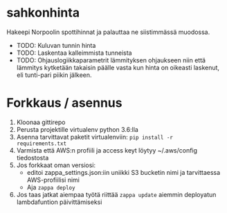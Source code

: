 # sahkonhinta
Hakeepi Norpoolin spottihinnat ja palauttaa ne siistimmässä muodossa.
- TODO: Kuluvan tunnin hinta
- TODO: Laskentaa kalleimmista tunneista
- TODO: Ohjauslogiikkaparametrit lämmityksen ohjaukseen niin että lämmitys kytketään takaisin päälle 
      vasta kun hinta on oikeasti laskenut, eli tunti-pari piikin jälkeen.
      
# Forkkaus / asennus
1. Kloonaa gittirepo
2. Perusta projektille virtualenv python 3.6:lla
3. Asenna tarvittavat paketit virtualenviin: `pip install -r requirements.txt`
4. Varmista että AWS:n profiili ja access keyt löytyy ~/.aws/config tiedostosta
5. Jos forkkaat oman versiosi: 
      - editoi zappa_settings.json:iin uniikki S3 bucketin nimi ja tarvittaessa AWS-profiilisi nimi
      - Aja `zappa deploy`
6. Jos taas jatkat aiempaa työtä riittää `zappa update` aiemmin deployatun lambdafuntion päivittämiseksi


      
